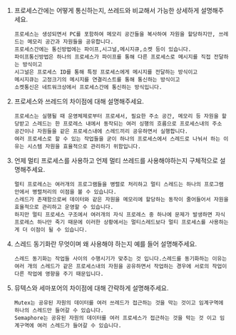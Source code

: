 1. 프로세스간에는 어떻게 통신하는지, 쓰레드와 비교해서 가능한 상세하게 설명해주세요.

   ```
   프로세스는 생성되면서 PC를 포함하여 메모리 공간들을 복사하여 자원을 할당하지만, 쓰레드는 메모리 공간과 자원들을 공유합니다.
   프로세스간에는 통신방법에는 파이프,시그널,메시지큐,소켓 등이 있습니다.
   파이프통신방법은 하나의 프로세스가 파이프를 통해 다른 프로세스로 메시지를 직접 전달하는 방식이고
   시그널은 프로세스 ID를 통해 특정 프로세스에게 메시지를 전달하는 방식이고
   메시지큐는 고정크기의 메시지를 연결리스트를 통해 통신하는 방식이고
   소켓통신은 네트워크상에서 프로세스간에 통신하는 방식입니다.
   ```

2. 프로세스와 쓰레드의 차이점에 대해 설명해주세요.

   ```
   프로세스는 실행될 때 운영체제로부터 프로세서, 필요한 주소 공간, 메모리 등 자원을 할당받고 스레드는 한 프로레스 내에서 동작되는 여러 싱행의 흐름으로 프로세스내의 주소 공간이나 자원들을 같은 프로세스내에 스레드끼리 공유하면서 실행합니다.
   여러 프로세스로 할 수 있는 작업들을 굳이 하나의 프로세스에서 스레드로 나눠서 하는 이유는 시스템 자원을 효율적으로 관리하기 위함입니다.
   ```
3. 언제 멀티 프로세스를 사용하고 언제 멀티 쓰레드를 사용해야하는지 구체적으로 설명해주세요.

   ```
   멀티 프로레스는 여러개의 프로그램들을 병렬로 처리하고 멀티 스레드는 하나의 프로그램 안에서 병렬처리의 이점을 볼 수 있습니다.
   스레드가 존재함으로써 데이터와 같은 자원을 메모리에 할당하는 동작이 줄어들어서 자원을 효율적으로 관리하고 운영할 수 있습니다.
   하지만 멀티 프로세스 구조에서 여러개의 자식 프로레스 중 하나에 문제가 발생하면 자식 프로레스 하나만 죽기 때문에 이러한 상황에서는 멀티스레드보다 멀티 프로세스를 사용하는게 더 이점이 될 수 있습니다.
   ```

4. 스레드 동기화란 무엇이며 왜 사용해야 하는지 예를 들어 설명해주세요.

   ```
   스레드 동기화는 작업들 사이의 수행시기가 맞추는 것 입니다.스레드를 동기화하는 이유는 여러 개의 스레드가 같은 프로세스내의 자원을 공유하면서 작업하는 경우에 서로의 작업이 다른 작업에 영향을 주기 때문입니다.
   ```

   

5. 뮤텍스와 세마포어의 차이점에 대해 간략하게 설명해주세요.

   ```
   Mutex는 공유된 자원의 데이터를 여러 쓰레드가 접근하는 것을 막는 것이고 임계구역에 하나의 스레드만 들어갈 수 있습니다.
   Semaphore는 공유된 자원의 데이터를 여러 프로세스가 접근하는 것을 막는 것 이고 임계구역에 여러 스레드가 들어갈 수 있습니다.
```
   
   


